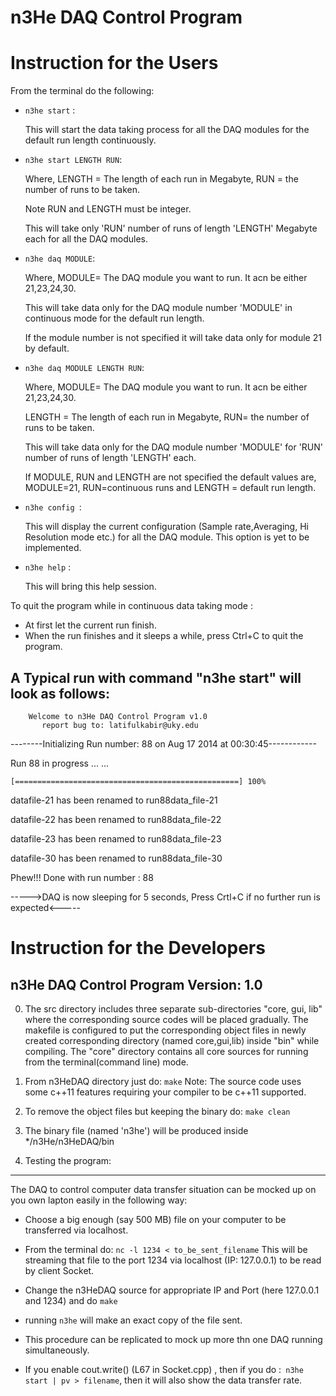  n3He DAQ Control Program
===============================


Instruction for the Users
==================================

From the terminal do the following:
 
* `n3he start` :

  This will start the data taking process for all the DAQ modules for the default run length continuously.

* `n3he start LENGTH RUN`: 

   Where, LENGTH = The length of each run in Megabyte, RUN = the number of runs to be taken.
   
   Note RUN and LENGTH must be integer.
   
   This will take only 'RUN' number of runs of length 'LENGTH' Megabyte each for all the DAQ modules.


* `n3he daq MODULE`:

    Where, MODULE= The DAQ module you want to run. It acn be either 21,23,24,30.
    
    This will take data only for the DAQ module number 'MODULE' in continuous mode for the default run length.
    
    If the module number is not specified it will take data only for module 21 by default.       

* `n3he daq MODULE LENGTH RUN`:

    Where, MODULE= The DAQ module you want to run. It acn be either 21,23,24,30.
    
     LENGTH = The length of each run in Megabyte, RUN= the number of runs to be taken. 
           
    This will take data only for the DAQ module number 'MODULE' for 'RUN' number of runs of length 'LENGTH' each.
    
    If MODULE, RUN and LENGTH are not specified the default values are, MODULE=21, RUN=continuous runs and LENGTH =         default run length.       

* `n3he config `:

    This will display the current configuration (Sample rate,Averaging, Hi Resolution mode etc.) for all the DAQ module.
    This option is yet to be implemented.

* `n3he help` :
 
   This will bring this help session. 

To quit the program while in continuous data taking mode :

- At first let the current run finish.
- When the run finishes and it sleeps a while, press Ctrl+C to quit the program. 



A Typical run with command "n3he start" will look as follows:
--------------------------------------------------------------


        Welcome to n3He DAQ Control Program v1.0  
           report bug to: latifulkabir@uky.edu
  
--------Initializing Run number: 88 on Aug 17 2014 at 00:30:45------------

Run 88 in progress ... ... 

`[==================================================] 100% `

datafile-21 has been renamed to run88data_file-21

datafile-22 has been renamed to run88data_file-22

datafile-23 has been renamed to run88data_file-23

datafile-30 has been renamed to run88data_file-30


Phew!!! Done with run number : 88


----->DAQ is now sleeping for 5 seconds, Press Crtl+C if no further run is expected<-----




Instruction for the Developers
=================================

n3He DAQ Control Program  Version: 1.0
---------------------------------------

 0. The src directory includes three separate sub-directories "core, gui, lib" where the corresponding source codes will be placed gradually.
The makefile is configured to put the corresponding object files in newly created corresponding directory (named core,gui,lib) inside "bin" while compiling. The "core" directory contains all core sources for running from the terminal(command line) mode.

 1. From n3HeDAQ directory just do: `make`
Note: The source code uses some c++11 features requiring your compiler to be c++11 supported.

 2. To remove the object files but keeping the binary do: `make clean`



 3. The binary file (named 'n3he') will be produced inside */n3He/n3HeDAQ/bin


 4. Testing the program:
-------------------------------
The DAQ to control computer data transfer situation can be mocked up on you own lapton easily in the following way:
 * Choose a big enough (say 500 MB) file on your computer to be transferred via localhost.
 * From the terminal do: `nc -l 1234 < to_be_sent_filename`
   This will be streaming that file to the port 1234 via localhost (IP: 127.0.0.1) to be read by client Socket.
 * Change the n3HeDAQ source for appropriate IP and Port (here 127.0.0.1 and 1234) and do `make`
 * running `n3he` will make an exact copy of the file sent.
 * This procedure can be replicated to mock up more thn one DAQ running simultaneously. 

 * If you enable cout.write() (L67 in Socket.cpp) , then if you do :` n3he start | pv > filename`, then it will also show the data transfer rate.


